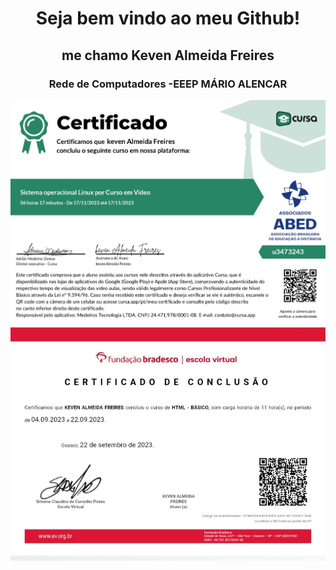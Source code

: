 <h1 align="center">Seja bem vindo ao meu Github! </h1>

<h2 align="center">me chamo Keven Almeida Freires</h2>
<h3 align="center">Rede de Computadores -EEEP MÁRIO ALENCAR</h3>

<img src="certificate_1700240516626.jpg" align="center">
<img src="20231117_190030_070103.jpg" align="center">

